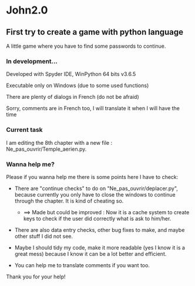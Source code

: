 # John2.0
## First try to create a game with python language

A little game where you have to find some passwords to continue.

### In development...
Developed with Spyder IDE, WinPython 64 bits v3.6.5 

Executable only on Windows (due to some used functions) 

There are plenty of dialogs in French (do not be afraid)

Sorry, comments are in French too, I will translate it when I will have the time

### Current task
I am editing the 8th chapter with a new file : Ne_pas_ouvrir/Temple_aerien.py.

### Wanna help me?
Please if you wanna help me there is some points here I have to check:

- There are "continue checks" to do on "Ne_pas_ouvrir/deplacer.py", because currently you only have to close the windows to continue through the chapter. It is kind of cheating so. 
	- ==> Made but could be improved : Now it is a cache system to create keys to check if the user did correctly what is ask to him/her.

- There are also data entry checks, other bug fixes to make, and maybe other stuff I did not see.

- Maybe I should tidy my code, make it more readable (yes I know it is a great mess) because I know it can be a lot better and efficient.

- You can help me to translate comments if you want too.

Thank you for your help!
